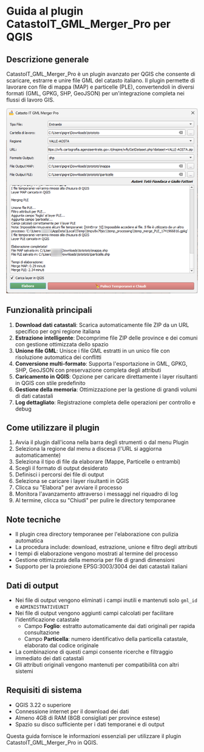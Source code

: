 # Guida al plugin CatastoIT_GML_Merger_Pro per QGIS

## Descrizione generale
CatastoIT_GML_Merger_Pro è un plugin avanzato per QGIS che consente di scaricare, estrarre e unire file GML del catasto italiano. Il plugin permette di lavorare con file di mappa (MAP) e particelle (PLE), convertendoli in diversi formati (GML, GPKG, SHP, GeoJSON) per un'integrazione completa nei flussi di lavoro GIS.

![](./imgs/gui.png)

## Funzionalità principali

1. **Download dati catastali**: Scarica automaticamente file ZIP da un URL specifico per ogni regione italiana
2. **Estrazione intelligente**: Decomprime file ZIP delle province e dei comuni con gestione ottimizzata dello spazio
3. **Unione file GML**: Unisce i file GML estratti in un unico file con risoluzione automatica dei conflitti
4. **Conversione multi-formato**: Supporta l'esportazione in GML, GPKG, SHP, GeoJSON con preservazione completa degli attributi
5. **Caricamento in QGIS**: Opzione per caricare direttamente i layer risultanti in QGIS con stile predefinito
6. **Gestione della memoria**: Ottimizzazione per la gestione di grandi volumi di dati catastali
7. **Log dettagliato**: Registrazione completa delle operazioni per controllo e debug

## Come utilizzare il plugin

1. Avvia il plugin dall'icona nella barra degli strumenti o dal menu Plugin
2. Seleziona la regione dal menu a discesa (l'URL si aggiorna automaticamente)
3. Seleziona il tipo di file da elaborare (Mappe, Particelle o entrambi)
4. Scegli il formato di output desiderato
5. Definisci i percorsi dei file di output
6. Seleziona se caricare i layer risultanti in QGIS
7. Clicca su "Elabora" per avviare il processo
8. Monitora l'avanzamento attraverso i messaggi nel riquadro di log
9. Al termine, clicca su "Chiudi" per pulire le directory temporanee

## Note tecniche
- Il plugin crea directory temporanee per l'elaborazione con pulizia automatica
- La procedura include: download, estrazione, unione e filtro degli attributi
- I tempi di elaborazione vengono mostrati al termine del processo
- Gestione ottimizzata della memoria per file di grandi dimensioni
- Supporto per la proiezione EPSG:3003/3004 dei dati catastali italiani

## Dati di output
- Nei file di output vengono eliminati i campi inutili e mantenuti solo `gml_id` e `ADMINISTRATIVEUNIT`
- Nei file di output vengono aggiunti campi calcolati per facilitare l'identificazione catastale
  - Campo **Foglio**: estratto automaticamente dai dati originali per rapida consultazione
  - Campo **Particella**: numero identificativo della particella catastale, elaborato dal codice originale
- La combinazione di questi campi consente ricerche e filtraggio immediato dei dati catastali
- Gli attributi originali vengono mantenuti per compatibilità con altri sistemi

## Requisiti di sistema
- QGIS 3.22 o superiore
- Connessione internet per il download dei dati
- Almeno 4GB di RAM (8GB consigliati per province estese)
- Spazio su disco sufficiente per i dati temporanei e di output

Questa guida fornisce le informazioni essenziali per utilizzare il plugin CatastoIT_GML_Merger_Pro in QGIS.
